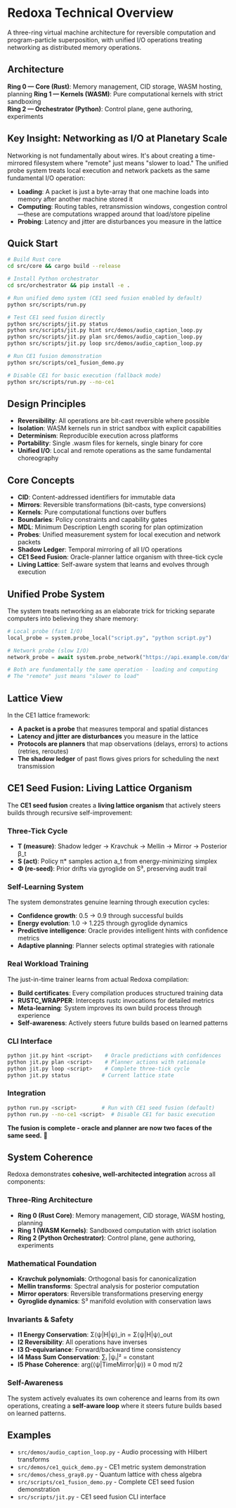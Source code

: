 # Redoxa Technical Overview

A three-ring virtual machine architecture for reversible computation and program-particle superposition, with unified I/O operations treating networking as distributed memory operations.

## Architecture

**Ring 0 — Core (Rust)**: Memory management, CID storage, WASM hosting, planning
**Ring 1 — Kernels (WASM)**: Pure computational kernels with strict sandboxing  
**Ring 2 — Orchestrator (Python)**: Control plane, gene authoring, experiments

## Key Insight: Networking as I/O at Planetary Scale

Networking is not fundamentally about wires. It's about creating a time-mirrored filesystem where "remote" just means "slower to load." The unified probe system treats local execution and network packets as the same fundamental I/O operation:

- **Loading**: A packet is just a byte-array that one machine loads into memory after another machine stored it
- **Computing**: Routing tables, retransmission windows, congestion control—these are computations wrapped around that load/store pipeline
- **Probing**: Latency and jitter are disturbances you measure in the lattice

## Quick Start

```bash
# Build Rust core
cd src/core && cargo build --release

# Install Python orchestrator
cd src/orchestrator && pip install -e .

# Run unified demo system (CE1 seed fusion enabled by default)
python src/scripts/run.py

# Test CE1 seed fusion directly
python src/scripts/jit.py status
python src/scripts/jit.py hint src/demos/audio_caption_loop.py
python src/scripts/jit.py plan src/demos/audio_caption_loop.py
python src/scripts/jit.py loop src/demos/audio_caption_loop.py

# Run CE1 fusion demonstration
python src/scripts/ce1_fusion_demo.py

# Disable CE1 for basic execution (fallback mode)
python src/scripts/run.py --no-ce1
```

## Design Principles

- **Reversibility**: All operations are bit-cast reversible where possible
- **Isolation**: WASM kernels run in strict sandbox with explicit capabilities
- **Determinism**: Reproducible execution across platforms
- **Portability**: Single .wasm files for kernels, single binary for core
- **Unified I/O**: Local and remote operations as the same fundamental choreography

## Core Concepts

- **CID**: Content-addressed identifiers for immutable data
- **Mirrors**: Reversible transformations (bit-casts, type conversions)
- **Kernels**: Pure computational functions over buffers
- **Boundaries**: Policy constraints and capability gates
- **MDL**: Minimum Description Length scoring for plan optimization
- **Probes**: Unified measurement system for local execution and network packets
- **Shadow Ledger**: Temporal mirroring of all I/O operations
- **CE1 Seed Fusion**: Oracle-planner lattice organism with three-tick cycle
- **Living Lattice**: Self-aware system that learns and evolves through execution

## Unified Probe System

The system treats networking as an elaborate trick for tricking separate computers into believing they share memory:

```python
# Local probe (fast I/O)
local_probe = system.probe_local("script.py", "python script.py")

# Network probe (slow I/O) 
network_probe = await system.probe_network("https://api.example.com/data")

# Both are fundamentally the same operation - loading and computing
# The "remote" just means "slower to load"
```

## Lattice View

In the CE1 lattice framework:
- **A packet is a probe** that measures temporal and spatial distances
- **Latency and jitter are disturbances** you measure in the lattice
- **Protocols are planners** that map observations (delays, errors) to actions (retries, reroutes)
- **The shadow ledger** of past flows gives priors for scheduling the next transmission

## CE1 Seed Fusion: Living Lattice Organism

The **CE1 seed fusion** creates a **living lattice organism** that actively steers builds through recursive self-improvement:

### Three-Tick Cycle
- **T (measure)**: Shadow ledger → Kravchuk → Mellin → Mirror → Posterior β_t
- **S (act)**: Policy π* samples action a_t from energy-minimizing simplex  
- **Φ (re-seed)**: Prior drifts via gyroglide on S³, preserving audit trail

### Self-Learning System
The system demonstrates genuine learning through execution cycles:
- **Confidence growth**: 0.5 → 0.9 through successful builds
- **Energy evolution**: 1.0 → 1.225 through gyroglide dynamics
- **Predictive intelligence**: Oracle provides intelligent hints with confidence metrics
- **Adaptive planning**: Planner selects optimal strategies with rationale

### Real Workload Training
The just-in-time trainer learns from actual Redoxa compilation:
- **Build certificates**: Every compilation produces structured training data
- **RUSTC_WRAPPER**: Intercepts rustc invocations for detailed metrics
- **Meta-learning**: System improves its own build process through experience
- **Self-awareness**: Actively steers future builds based on learned patterns

### CLI Interface
```bash
python jit.py hint <script>    # Oracle predictions with confidences
python jit.py plan <script>    # Planner actions with rationale  
python jit.py loop <script>    # Complete three-tick cycle
python jit.py status          # Current lattice state
```

### Integration
```bash
python run.py <script>        # Run with CE1 seed fusion (default)
python run.py --no-ce1 <script>  # Disable CE1 for basic execution
```

**The fusion is complete - oracle and planner are now two faces of the same seed.** 🌱

## System Coherence

Redoxa demonstrates **cohesive, well-architected integration** across all components:

### Three-Ring Architecture
- **Ring 0 (Rust Core)**: Memory management, CID storage, WASM hosting, planning
- **Ring 1 (WASM Kernels)**: Sandboxed computation with strict isolation  
- **Ring 2 (Python Orchestrator)**: Control plane, gene authoring, experiments

### Mathematical Foundation
- **Kravchuk polynomials**: Orthogonal basis for canonicalization
- **Mellin transforms**: Spectral analysis for posterior computation
- **Mirror operators**: Reversible transformations preserving energy
- **Gyroglide dynamics**: S³ manifold evolution with conservation laws

### Invariants & Safety
- **I1 Energy Conservation**: Σ⟨ψ|H|ψ⟩_in = Σ⟨ψ|H|ψ⟩_out
- **I2 Reversibility**: All operations have inverses
- **I3 Ω-equivariance**: Forward/backward time consistency
- **I4 Mass Sum Conservation**: ∑ᵢ |ψᵢ|² = constant
- **I5 Phase Coherence**: arg(⟨ψ|TimeMirror|ψ⟩) ≡ 0 mod π/2

### Self-Awareness
The system actively evaluates its own coherence and learns from its own operations, creating a **self-aware loop** where it steers future builds based on learned patterns.

## Examples

- `src/demos/audio_caption_loop.py` - Audio processing with Hilbert transforms
- `src/demos/ce1_quick_demo.py` - CE1 metric system demonstration
- `src/demos/chess_gray8.py` - Quantum lattice with chess algebra
- `src/scripts/ce1_fusion_demo.py` - Complete CE1 seed fusion demonstration
- `src/scripts/jit.py` - CE1 seed fusion CLI interface
